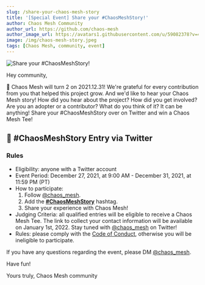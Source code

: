 ```yaml
---
slug: /share-your-chaos-mesh-story
title: '[Special Event] Share your #ChaosMeshStory!'
author: Chaos Mesh Community
author_url: https://github.com/chaos-mesh
author_image_url: https://avatars1.githubusercontent.com/u/59082378?v=4
image: /img/chaos-mesh-story.jpeg
tags: [Chaos Mesh, community, event]
--- 
```


![Share your #ChaosMeshStory!](/img/chaos-mesh-story.jpeg)

Hey community,

🥳 Chaos Mesh will turn 2 on 2021.12.31! We're grateful for every contribution from you that helped this project grow. And we'd like to hear your Chaos Mesh story! How did you hear about the project? How did you get involved? Are you an adopter or a contributor? What do you think of it? It can be anything! Share your #ChaosMeshStory over on Twitter and win a Chaos Mesh Tee!

<!--truncate-->

## 🍼 #ChaosMeshStory Entry via Twitter 

### Rules

* Eligibility: anyone with a Twitter account
* Event Period: December 27, 2021, at 9:00 AM - December 31, 2021, at 11:59 PM (PT)
* How to participate:
    1. Follow [@chaos_mesh](https://twitter.com/chaos_mesh).
    2. Add the **[#ChaosMeshStory](https://twitter.com/intent/tweet?text=%23ChaosMeshStory)** hashtag.
    3. Share your experience with Chaos Mesh!
* Judging Criteria: all qualified entries will be eligible to receive a Chaos Mesh Tee. The link to collect your contact information will be available on January 1st, 2022. Stay tuned with [@chaos_mesh](https://twitter.com/chaos_mesh) on Twitter!
* Rules: please comply with the [Code of Conduct](https://github.com/chaos-mesh/chaos-mesh/blob/master/CODE_OF_CONDUCT.md), otherwise you will be ineligible to participate.

If you have any questions regarding the event, please DM [@chaos_mesh](https://twitter.com/chaos_mesh).

Have fun!

Yours truly,
Chaos Mesh community